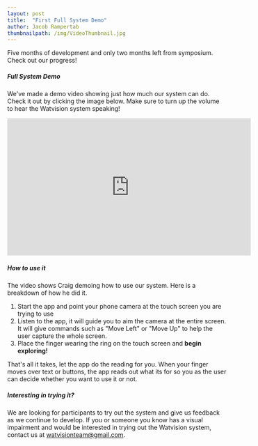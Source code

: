 ```yaml
---
layout: post
title:  "First Full System Demo"
author: Jacob Rampertab
thumbnailpath: /img/VideoThumbnail.jpg
---
```


Five months of development and only two months left from symposium. Check out our progress!

##### Full System Demo

We've made a demo video showing just how much our system can do. Check it out by clicking the image below. Make sure to turn up the volume to hear the Watvision system speaking!


<iframe width="560" height="315" src="https://www.youtube.com/embed/HI3hGIS06DM?rel=0" frameborder="0" allow="autoplay; encrypted-media" allowfullscreen></iframe>

##### How to use it

The video shows Craig demoing how to use our system. Here is a breakdown of how he did it.

1. Start the app and point your phone camera at the touch screen you are trying to use
2. Listen to the app, it will guide you to aim the camera at the entire screen. It will give commands such as "Move Left" or "Move Up" to help the user capture the whole screen.
3. Place the finger wearing the ring on the touch screen and **begin exploring!**

That's all it takes, let the app do the reading for you. When your finger moves over text or buttons, the app reads out what its for so you as the user can decide whether you want to use it or not.

##### Interesting in trying it?

We are looking for participants to try out the system and give us feedback as we continue to develop. If you or someone you know has a visual impairment and would be interested in trying out the Watvision system, contact us at <a href="mailto:watvisionteam@gmail.com">watvisionteam@gmail.com</a>.

